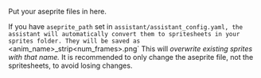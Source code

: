 Put your aseprite files in here.

If you have `aseprite_path` set in `assistant/assistant_config.yaml, the assistant will automatically convert them to spritesheets in your sprites folder.
They will be saved as `<anim_name>_strip<num_frames>.png`
This will *overwrite existing sprites with that name.* It is recommended to only change the aseprite file, not the spritesheets, to avoid losing changes.
